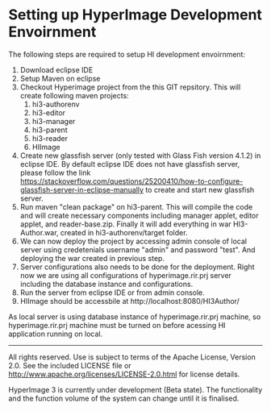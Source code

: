 # Setting up HyperImage Development Envoirnment

The following steps are required to setup HI development envoirnment:
1. Download eclipse IDE
1. Setup Maven on eclipse
1. Checkout Hyperimage project from the this GIT repsitory. This will create following maven projects:
    1. hi3-authorenv
    1. hi3-editor
    1. hi3-manager
    1. hi3-parent
    1. hi3-reader
    1. HIImage
1. Create new glassfish server (only tested with Glass Fish version 4.1.2) in eclipse IDE. By default eclipse IDE does not have glassfish server, please follow the link https://stackoverflow.com/questions/25200410/how-to-configure-glassfish-server-in-eclipse-manually to create and start new glassfish server.
1. Run maven "clean package" on hi3-parent. This will compile the code and will create necessary components including manager applet, editor applet, and reader-base.zip. Finally it will add everything in war HI3-Author.war, created in hi3-authorenv/target folder.
1. We can now deploy the project by accessing admin console of local server using credetenials username "admin" and password "test". And deploying the war created in previous step.
1. Server configurations also needs to be done for the deployment. Right now we are using all configurations of hyperimage.rir.prj server including the database instance and configurations. 
1. Run the server from eclipse IDE or from admin console.
1. HIImage should be accessbile at http://localhost:8080/HI3Author/

As local server is using database instance of hyperimage.rir.prj machine, so hyperimage.rir.prj machine must be turned on before acessing HI application running on local.

-------------------------------------------------------------

All rights reserved. Use is subject to terms of the Apache License, Version 2.0.
See the included LICENSE file or http://www.apache.org/licenses/LICENSE-2.0.html for license details.

HyperImage 3 is currently under development (Beta state). The functionality and the function volume of the system
can change until it is finalised.
